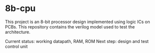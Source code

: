 # 8b-cpu

This project is an 8-bit processor design implemented using logic ICs on PCBs. This repository contains the verilog model used to test the architecture.

Current status: working datapath, RAM, ROM
Next step: design and test control unit

